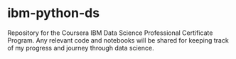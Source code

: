 # ibm-python-ds

Repository for the Coursera IBM Data Science Professional Certificate Program.
Any relevant code and notebooks will be shared for keeping track of my progress and journey through data science.
